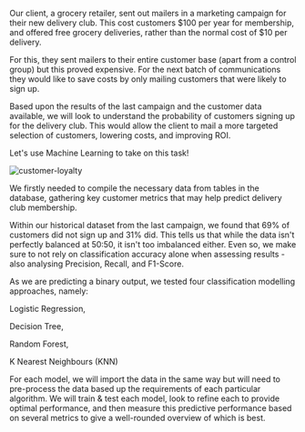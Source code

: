 Our client, a grocery retailer, sent out mailers in a marketing campaign for their new delivery club. This cost customers $100 per year for membership, and offered free grocery deliveries, rather than the normal cost of $10 per delivery.

For this, they sent mailers to their entire customer base (apart from a control group) but this proved expensive. For the next batch of communications they would like to save costs by only mailing customers that were likely to sign up.

Based upon the results of the last campaign and the customer data available, we will look to understand the probability of customers signing up for the delivery club. This would allow the client to mail a more targeted selection of customers, lowering costs, and improving ROI.

Let's use Machine Learning to take on this task!

![customer-loyalty](https://github.com/user-attachments/assets/9e49ae86-4bd4-4e7a-8355-fcfdef7a7790)

We firstly needed to compile the necessary data from tables in the database, gathering key customer metrics that may help predict delivery club membership.

Within our historical dataset from the last campaign, we found that 69% of customers did not sign up and 31% did. This tells us that while the data isn't perfectly balanced at 50:50, it isn't too imbalanced either. Even so, we make sure to not rely on classification accuracy alone when assessing results - also analysing Precision, Recall, and F1-Score.

As we are predicting a binary output, we tested four classification modelling approaches, namely:

Logistic Regression, 

Decision Tree, 

Random Forest, 

K Nearest Neighbours (KNN)

For each model, we will import the data in the same way but will need to pre-process the data based up the requirements of each particular algorithm. We will train & test each model, look to refine each to provide optimal performance, and then measure this predictive performance based on several metrics to give a well-rounded overview of which is best.
